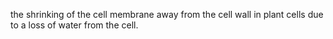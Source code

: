 the shrinking of the cell membrane away from the cell wall in plant cells due to a loss of water from the cell.